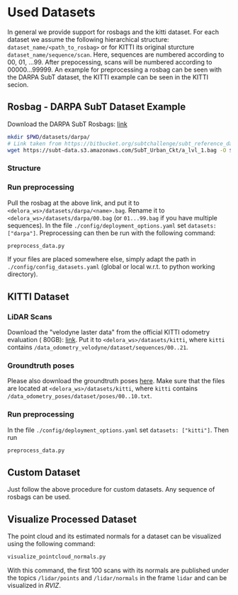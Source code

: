 # Used Datasets

In general we provide support for rosbags and the kitti dataset. For each dataset we assume the following hierarchical
structure: ```dataset_name/<path_to_rosbag>``` or for KITTI its original sturcture ```dataset_name/sequence/scan```.
Here, sequences are numbered according to 00, 01, ...99. After prepocessing, scans will be numbered according to
00000...99999. An example for preprocessing a rosbag can be seen with the DARPA SubT dataset, the KITTI example can be
seen in the KITTI secion.

## Rosbag - DARPA SubT Dataset Example

Download the DARPA SubT Rosbags: [link](https://bitbucket.org/subtchallenge/subt_reference_datasets/src/master/)

```bash
mkdir $PWD/datasets/darpa/
# Link taken from https://bitbucket.org/subtchallenge/subt_reference_datasets/src/master/
wget https://subt-data.s3.amazonaws.com/SubT_Urban_Ckt/a_lvl_1.bag -O $PWD/datasets/darpa/00.bag

```

### Structure

### Run preprocessing

Pull the rosbag at the above link, and put it to ```<delora_ws>/datasets/darpa/<name>.bag```. Rename it
to ```<delora_ws>/datasets/darpa/00.bag``` (or ```01...99.bag``` if you have multiple sequences). In the
file ```./config/deployment_options.yaml``` set ```datasets: ["darpa"]```. Preprocessing can then be run with the
following command:

```bash
preprocess_data.py
```

If your files are placed somewhere else, simply adapt the path in ```./config/config_datasets.yaml``` (global or local
w.r.t. to python working directory).

## KITTI Dataset
### LiDAR Scans
Download the "velodyne laster data" from the official KITTI odometry evaluation (
80GB): [link](http://www.cvlibs.net/datasets/kitti/eval_odometry.php). Put it to ```<delora_ws>/datasets/kitti```,
where ```kitti``` contains ```/data_odometry_velodyne/dataset/sequences/00..21```.
### Groundtruth poses
Please also download the groundtruth poses [here](http://www.cvlibs.net/datasets/kitti/eval_odometry.php).
Make sure that the files are located at ```<delora_ws>/datasets/kitti```,
where ```kitti``` contains ```/data_odometry_poses/dataset/poses/00..10.txt```.

### Run preprocessing

In the file ```./config/deployment_options.yaml``` set ```datasets: ["kitti"]```. Then run

```bash
preprocess_data.py
```

## Custom Dataset

Just follow the above procedure for custom datasets. Any sequence of rosbags can be used.

## Visualize Processed Dataset

The point cloud and its estimated normals for a dataset can be visualized using the following command:

```bash
visualize_pointcloud_normals.py
```

With this command, the first 100 scans with its normals are published under the topics ```/lidar/points```
and ```/lidar/normals``` in the frame ```lidar``` and can be visualized in *RVIZ*.
